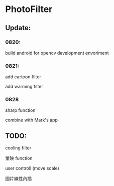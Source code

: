 # PhotoFilter

## Update:
### 0820: 

build android for opencv development envoriment
### 0821:

add cartoon filter

add warming filter

### 0828

sharp function

combine with Mark's app

## TODO:

cooling filter

暈映 function

user controll (move scale)

圖片線性內插


